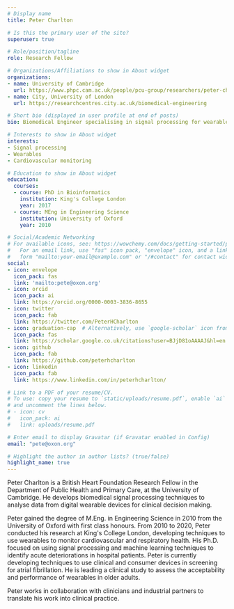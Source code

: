 ```yaml
---
# Display name
title: Peter Charlton

# Is this the primary user of the site?
superuser: true

# Role/position/tagline
role: Research Fellow

# Organizations/Affiliations to show in About widget
organizations:
- name: University of Cambridge
  url: https://www.phpc.cam.ac.uk/people/pcu-group/researchers/peter-charlton/
- name: City, University of London
  url: https://researchcentres.city.ac.uk/biomedical-engineering

# Short bio (displayed in user profile at end of posts)
bio: Biomedical Engineer specialising in signal processing for wearables.

# Interests to show in About widget
interests:
- Signal processing
- Wearables
- Cardiovascular monitoring

# Education to show in About widget
education:
  courses:
  - course: PhD in Bioinformatics
    institution: King's College London
    year: 2017
  - course: MEng in Engineering Science
    institution: University of Oxford
    year: 2010

# Social/Academic Networking
# For available icons, see: https://wowchemy.com/docs/getting-started/page-builder/#icons
#   For an email link, use "fas" icon pack, "envelope" icon, and a link in the
#   form "mailto:your-email@example.com" or "/#contact" for contact widget.
social:
- icon: envelope
  icon_pack: fas
  link: 'mailto:pete@oxon.org'
- icon: orcid
  icon_pack: ai
  link: https://orcid.org/0000-0003-3836-8655
- icon: twitter
  icon_pack: fab
  link: https://twitter.com/PeterHCharlton
- icon: graduation-cap  # Alternatively, use `google-scholar` icon from `ai` icon pack
  icon_pack: fas
  link: https://scholar.google.co.uk/citations?user=BJjD81oAAAAJ&hl=en
- icon: github
  icon_pack: fab
  link: https://github.com/peterhcharlton
- icon: linkedin
  icon_pack: fab
  link: https://www.linkedin.com/in/peterhcharlton/

# Link to a PDF of your resume/CV.
# To use: copy your resume to `static/uploads/resume.pdf`, enable `ai` icons in `params.toml`, 
# and uncomment the lines below.
# - icon: cv
#   icon_pack: ai
#   link: uploads/resume.pdf

# Enter email to display Gravatar (if Gravatar enabled in Config)
email: "pete@oxon.org"

# Highlight the author in author lists? (true/false)
highlight_name: true
---
```


Peter Charlton is a British Heart Foundation Research Fellow in the Department of Public Health and Primary Care, at the University of Cambridge. He develops biomedical signal processing techniques to analyse data from digital wearable devices for clinical decision making. 

Peter gained the degree of M.Eng. in Engineering Science in 2010 from the University of Oxford with first class honours. From 2010 to 2020, Peter conducted his research at King's College London, developing techniques to use wearables to monitor cardiovascular and respiratory health. His Ph.D. focused on using signal processing and machine learning techniques to identify acute deteriorations in hospital patients. Peter is currently developing techniques to use clinical and consumer devices in screening for atrial fibrillation. He is leading a clinical study to assess the acceptability and performance of wearables in older adults.

Peter works in collaboration with clinicians and industrial partners to translate his work into clinical practice.
